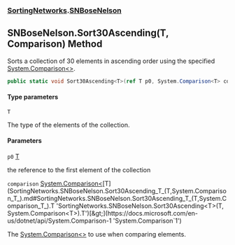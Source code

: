 ### [SortingNetworks](SortingNetworks.md 'SortingNetworks').[SNBoseNelson](SortingNetworks.SNBoseNelson.md 'SortingNetworks.SNBoseNelson')

## SNBoseNelson.Sort30Ascending<T>(T, Comparison<T>) Method

Sorts a collection of 30 elements in ascending order using the specified [System.Comparison&lt;&gt;](https://docs.microsoft.com/en-us/dotnet/api/System.Comparison-1 'System.Comparison`1').

```csharp
public static void Sort30Ascending<T>(ref T p0, System.Comparison<T> comparison);
```
#### Type parameters

<a name='SortingNetworks.SNBoseNelson.Sort30Ascending_T_(T,System.Comparison_T_).T'></a>

`T`

The type of the elements of the collection.
#### Parameters

<a name='SortingNetworks.SNBoseNelson.Sort30Ascending_T_(T,System.Comparison_T_).p0'></a>

`p0` [T](SortingNetworks.SNBoseNelson.Sort30Ascending_T_(T,System.Comparison_T_).md#SortingNetworks.SNBoseNelson.Sort30Ascending_T_(T,System.Comparison_T_).T 'SortingNetworks.SNBoseNelson.Sort30Ascending<T>(T, System.Comparison<T>).T')

the reference to the first element of the collection

<a name='SortingNetworks.SNBoseNelson.Sort30Ascending_T_(T,System.Comparison_T_).comparison'></a>

`comparison` [System.Comparison&lt;](https://docs.microsoft.com/en-us/dotnet/api/System.Comparison-1 'System.Comparison`1')[T](SortingNetworks.SNBoseNelson.Sort30Ascending_T_(T,System.Comparison_T_).md#SortingNetworks.SNBoseNelson.Sort30Ascending_T_(T,System.Comparison_T_).T 'SortingNetworks.SNBoseNelson.Sort30Ascending<T>(T, System.Comparison<T>).T')[&gt;](https://docs.microsoft.com/en-us/dotnet/api/System.Comparison-1 'System.Comparison`1')

The [System.Comparison&lt;&gt;](https://docs.microsoft.com/en-us/dotnet/api/System.Comparison-1 'System.Comparison`1') to use when comparing elements.